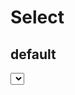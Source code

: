 <script setup>
import { Select,Button } from 'tailv'
</script>

# Select

## default

<div class="flex flex-wrap gap-2">
  <Select class="w-60" :options="[
  { value: 1, label: 'Wade Cooper' },
  { value: 2, label: 'Arlene Mccoy' },
  { value: 3, label: 'Devon Webb' },
  { value: 4, label: 'Tom Cook' },
  { value: 5, label: 'Tanya Fox' },
  { value: 6, label: 'Hellen Schmvaluet' },
  { value: 7, label: 'Caroline Schultz' },
  { value: 8, label: 'Mason Heaney' },
  { value: 9, label: 'Claudie Smitham' },
  { value: 10, label: 'Emil Schaefer' },
]"/>

</div>
